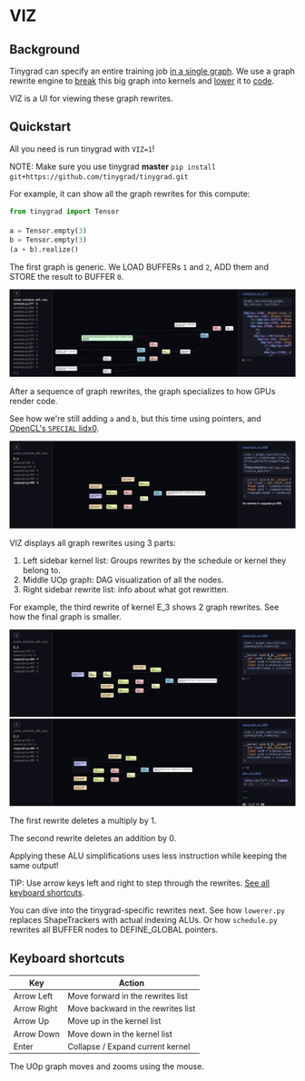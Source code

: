 # VIZ

## Background

Tinygrad can specify an entire training job <a href="https://github.com/tinygrad/tinygrad/blob/master/examples/stunning_mnist.py" target="_blank">in a single graph</a>.
We use a graph rewrite engine to [break](developer.md#scheduling) this big graph into kernels and [lower](developer.md#lowering) it to <a href="https://github.com/tinygrad/tinygrad/tree/master/tinygrad/renderer" target="_blank">code</a>.

VIZ is a UI for viewing these graph rewrites.

## Quickstart

All you need is run tinygrad with `VIZ=1`!

NOTE: Make sure you use tinygrad **master** `pip install git+https://github.com/tinygrad/tinygrad.git`

For example, it can show all the graph rewrites for this compute:
```py
from tinygrad import Tensor

a = Tensor.empty(3)
b = Tensor.empty(3)
(a + b).realize()
```

The first graph is generic. We LOAD BUFFERs `1` and `2`, ADD them and STORE the result to BUFFER `0`.

![viz_1](viz_1.png)

After a sequence of graph rewrites, the graph specializes to how GPUs render code.

See how we're still adding `a` and `b`, but this time using pointers, and <a href="https://registry.khronos.org/OpenCL/sdk/3.0/docs/man/html/get_group_id.html" target="_blank">OpenCL's `SPECIAL` lidx0</a>.

![viz_2](viz_2.png)

VIZ displays all graph rewrites using 3 parts:

1. Left sidebar kernel list: Groups rewrites by the schedule or kernel they belong to.
2. Middle UOp graph: DAG visualization of all the nodes.
3. Right sidebar rewrite list: info about what got rewritten.

For example, the third rewrite of kernel E_3 shows 2 graph rewrites. See how the final graph is smaller.

![viz_3](viz_3.png)
![viz_4](viz_4.png)

The first rewrite deletes a multiply by 1.

The second rewrite deletes an addition by 0.

Applying these ALU simplifications uses less instruction while keeping the same output!

TIP: Use arrow keys left and right to step through the rewrites. [See all keyboard shortcuts](viz.md#keyboard-shortcuts).

You can dive into the tinygrad-specific rewrites next. See how `lowerer.py` replaces ShapeTrackers with actual indexing ALUs.
Or how `schedule.py` rewrites all BUFFER nodes to DEFINE_GLOBAL pointers.


## Keyboard shortcuts

| Key         | Action                             |
|-------------|------------------------------------|
| Arrow Left  | Move forward in the rewrites list  |
| Arrow Right | Move backward in the rewrites list |
| Arrow Up    | Move up in the kernel list         |
| Arrow Down  | Move down in the kernel list       |
| Enter       | Collapse / Expand current kernel   |

The UOp graph moves and zooms using the mouse.
